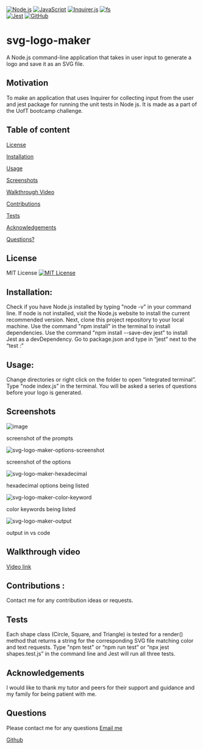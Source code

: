 [![Node.js](https://img.shields.io/badge/Node.js-18.16.1-brightgreen.svg)](https://nodejs.org/)
[![JavaScript](https://img.shields.io/badge/JavaScript-ES6-yellow.svg)](https://www.ecma-international.org/ecma-262/)
[![Inquirer.js](https://img.shields.io/badge/Inquirer.js-8.2.4-blue.svg)](https://www.npmjs.com/package/inquirer)
[![fs](https://img.shields.io/badge/fs-Node.js-yellowgreen.svg)](https://nodejs.org/api/fs.html)	
[![Jest](https://img.shields.io/badge/Jest-29.5.0-red.svg)](https://jestjs.io/)
[![GitHub](https://img.shields.io/badge/GitHub-SwathiVinod19-black.svg?logo=github)](https://github.com/Swathivinod19)

# svg-logo-maker
A Node.js command-line application that takes in user input to generate a logo and save it as an SVG file.

## Motivation
To make an application that uses Inquirer for collecting input from the user and jest package for running the unit tests in Node js. It is made as a part of the UofT bootcamp challenge. 

## Table of content 
[License](#License)

[Installation](#Installation)

[Usage](#Usage)

[Screenshots](#Screenshots)

[Walkthrough Video](#Walkthrough-video)

[Contributions](#Contributions)

[Tests](#Tests)

[Acknowledgements](#Acknowledgements)

[Questions?](#Questions)

## License 
MIT License
[![MIT License](https://img.shields.io/badge/License-MIT-blue.svg)](https://opensource.org/licenses/MIT)

## Installation:
Check if you have Node.js installed by typing "node -v" in your command line. 
If node is not installed, visit the Node.js website to install the current recommended version. 
Next, clone this project repository to your local machine. 
Use the command "npm install" in the terminal to install dependencies. 
Use the command "npm install --save-dev jest" to install Jest as a devDependency. 
Go to package.json and type in “jest” next to the “test :”

## Usage:
Change directories or right click on the folder to open “integrated terminal”. 
Type "node index.js" in the terminal. You will be asked a series of questions before your logo is generated. 

## Screenshots
![image](https://github.com/SwathiVinod19/svg-logo-maker/assets/129353324/4d12ee66-307e-4636-8063-8af9033326bf)

screenshot of the prompts

![svg-logo-maker-options-screenshot](https://github.com/SwathiVinod19/svg-logo-maker/assets/129353324/ae12335b-313e-4e62-b0f6-8b8a5b8ffcd9)

screenshot of the options

![svg-logo-maker-hexadecimal](https://github.com/SwathiVinod19/svg-logo-maker/assets/129353324/2371b7cf-e9eb-42c6-9fca-84ea0a9e5690)

hexadecimal options being listed

![svg-logo-maker-color-keyword](https://github.com/SwathiVinod19/svg-logo-maker/assets/129353324/5da2b3da-c96f-4839-98b0-c0e6e3f6814e)

color keywords being listed

![svg-logo-maker-output](https://github.com/SwathiVinod19/svg-logo-maker/assets/129353324/41cf119f-51ab-4d77-9e3b-b0bd84707865)

output in vs code


## Walkthrough video
[Video link](https://drive.google.com/file/d/191nIyWMRgcs6TjybrB-m_Qb_D0VBnedw/view)

## Contributions :
 Contact me for any contribution ideas or requests.

## Tests
Each shape class (Circle, Square, and Triangle) is tested for a render() method that returns a string for the corresponding SVG file matching color and text requests. 
Type "npm test" or “npm run test” or “npx jest shapes.test.js” in the command line and Jest will run all three tests.

## Acknowledgements
I would like to thank my tutor and peers for their support and guidance and my family for being patient with me.

## Questions
Please contact me for any questions
[Email me](swathi.vinod@gmail.com)

[Github](https://github.com/SwathiVinod19)







